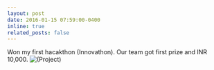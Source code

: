 ```yaml
---
layout: post
date: 2016-01-15 07:59:00-0400
inline: true
related_posts: false
---
```


Won my first hacakthon (Innovathon). Our team got first prize and INR 10,000. ![(Project)]()
